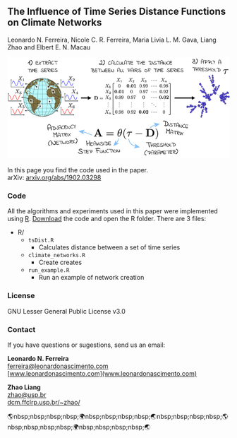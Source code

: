 ## The Influence of Time Series Distance Functions on Climate Networks<br>
Leonardo N. Ferreira, Nicole C. R. Ferreira, Maria Livia L. M. Gava, Liang Zhao and Elbert E. N. Macau

![Climate networks](figs/climate_nets.jpg)

In this page you find the code used in the paper.  
arXiv: [arxiv.org/abs/1902.03298](https://arxiv.org/abs/1902.03298)

### Code

All the algorithms and experiments used in this paper were implemented using [R](https://www.r-project.org/). [Download](https://github.com/lnferreira/climate_networks_R/archive/master.zip) the code and open the R folder. There are 3 files:

* R/
   * `tsDist.R` 
      - Calculates distance between a set of time series
   * `climate_networks.R`
      - Create creates
   * `run_example.R`
      - Run an example of network creation

### License
   	 
GNU Lesser General Public License v3.0

### Contact

If you have questions or sugestions, send us an email:

**Leonardo N. Ferreira**<br>
[ferreira@leonardonascimento.com](ferreira@leonardonascimento.com)<br>
[www.leonardonascimento.com](www.leonardonascimento.com)

**Zhao Liang**<br>
[zhao@usp.br](zhao@usp.br)<br>
[dcm.ffclrp.usp.br/~zhao/](dcm.ffclrp.usp.br/~zhao/)

:earth_americas:nbsp;nbsp;nbsp;nbsp;:earth_africa:nbsp;nbsp;nbsp;nbsp;:earth_asia:nbsp;nbsp;nbsp;nbsp;:earth_americas:nbsp;nbsp;nbsp;nbsp;:earth_africa:nbsp;nbsp;nbsp;nbsp;:earth_asia:
